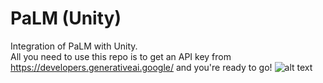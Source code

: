 # PaLM (Unity)
Integration of PaLM with Unity.<br/>
All you need to use this repo is to get an API key from https://developers.generativeai.google/ and you're ready to go!
![alt text](https://github.com/RayanYousef/PaLM-Unity-/blob/main/Misc/APIKey.jpg?raw=true)
